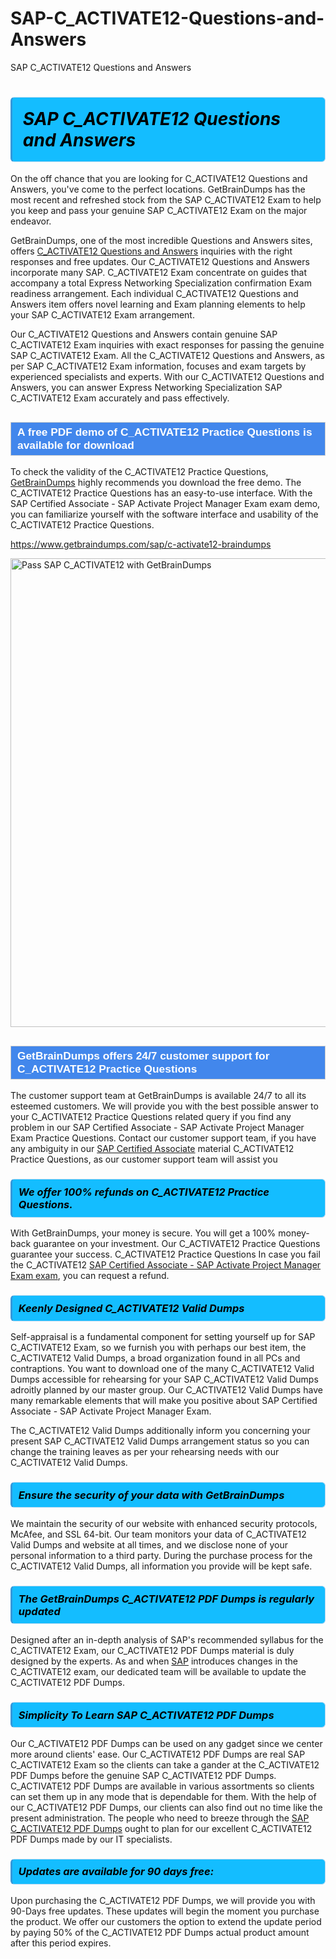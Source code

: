 # SAP-C_ACTIVATE12-Questions-and-Answers
SAP C_ACTIVATE12 Questions and Answers
<h1><strong><span style="display: block; color: #000000; background: #14BDFF; border: 0.5px solid #AED6F1; border-left: 3px solid #3498DB; padding: .6em; border-radius: 6px;">                     <em>SAP C_ACTIVATE12 <span class="exam_variation">Questions and Answers</span> </em>                </span></strong>            </h1>                        <p>On the off chance that you are looking for C_ACTIVATE12 <span class="exam_variation">Questions and Answers</span>, you've come to the perfect locations.             GetBrainDumps has the most recent and refreshed stock from the SAP C_ACTIVATE12 Exam to help you keep and pass your genuine SAP C_ACTIVATE12 Exam on the major endeavor.</p>                        <p>GetBrainDumps, one of the most incredible <span class="exam_variation">Questions and Answers</span> sites, offers <a href="https://www.getbraindumps.com/sap/c-activate12-braindumps">C_ACTIVATE12 <span class="exam_variation">Questions and Answers</span></a> inquiries with the right responses and free updates. Our C_ACTIVATE12 <span class="exam_variation">Questions and Answers</span> incorporate             many SAP. C_ACTIVATE12 Exam concentrate on guides that accompany a total Express Networking Specialization confirmation Exam readiness arrangement. Each individual             C_ACTIVATE12 <span class="exam_variation">Questions and Answers</span> item offers novel learning and Exam planning elements to help your SAP C_ACTIVATE12 Exam arrangement.</p>                        <p>Our C_ACTIVATE12 <span class="exam_variation">Questions and Answers</span> contain genuine SAP C_ACTIVATE12 Exam inquiries with exact responses for passing the genuine SAP C_ACTIVATE12 Exam. All the C_ACTIVATE12 <span class="exam_variation">Questions and Answers</span>,             as per SAP C_ACTIVATE12 Exam information, focuses and exam targets by experienced specialists and experts. With our C_ACTIVATE12 <span class="exam_variation">Questions and Answers</span>, you can answer             Express Networking Specialization SAP C_ACTIVATE12 Exam accurately and pass effectively.</p>                        <h2 style="background: #4287ec; border: 1px solid #cccccc; padding: 5px 10px;">                <span style="color: #ffffff;">                    <span style="font-size: 11pt;">                        <span style="line-height: normal;">                            <span style="font-family: Calibri,sans-serif;">                                <strong>                                    <span style="font-size: 13.0pt;">A free PDF demo of C_ACTIVATE12 <span class="exam_variation2">Practice Questions</span> is available for download</span>                                </strong>                            </span>                        </span>                    </span>                </span>            </h2>                        <p>To check the validity of the C_ACTIVATE12 <span class="exam_variation2">Practice Questions</span>, <a href="https://www.getbraindumps.com/">GetBrainDumps</a> highly recommends you download the free demo. The C_ACTIVATE12 <span class="exam_variation2">Practice Questions</span> has an easy-to-use interface.             With the SAP Certified Associate - SAP Activate Project Manager Exam exam demo, you can familiarize yourself with the software interface and usability of the C_ACTIVATE12 <span class="exam_variation2">Practice Questions</span>.</p>                        <p><a href="https://www.getbraindumps.com/sap/c-activate12-braindumps">https://www.getbraindumps.com/sap/c-activate12-braindumps</a></p>                        <p><a href="https://www.getbraindumps.com/"><img src="https://www.getbraindumps.com/images/get-updated-exam-questions-with-discount-getbraindumps.jpg" class="postImage" alt="Pass SAP C_ACTIVATE12 with GetBrainDumps" width="750"></a></p>                            <h2 style="background: #4287ec; border: 1px solid #cccccc; padding: 5px 10px;">                <span style="color: #ffffff;">                    <span style="font-size: 11pt;">                        <span style="line-height: normal;">                            <span style="font-family: Calibri,sans-serif;">                                <strong>                                    <span style="font-size: 13.0pt;">GetBrainDumps offers 24/7 customer support for C_ACTIVATE12 <span class="exam_variation2">Practice Questions</span> </span>                                </strong>                            </span>                        </span>                    </span>                </span>            </h2>                        <p>The customer support team at GetBrainDumps is available 24/7 to all its esteemed customers. We will provide you with the best possible answer to your C_ACTIVATE12 <span class="exam_variation2">Practice Questions</span>            related query if you find any problem in our SAP Certified Associate - SAP Activate Project Manager Exam <span class="exam_variation2">Practice Questions</span>. Contact our customer support team, if you have any ambiguity in             our <a href="https://www.getbraindumps.com/sap/sap-certified-associate-braindumps.html">SAP Certified Associate</a> material C_ACTIVATE12 <span class="exam_variation2">Practice Questions</span>, as our customer support team will assist you</p>                        <h3>                <strong>                    <span style="display: block; color: #000000; background: #14BDFF; border: 0.5px solid #AED6F1; border-left: 3px solid #3498DB; padding: .6em; border-radius: 6px;">                        <em>We offer 100% refunds on C_ACTIVATE12 <span class="exam_variation2">Practice Questions</span>.</em>                    </span>                </strong>            </h3>                        <p>With GetBrainDumps, your money is secure. You will get a 100% money-back guarantee on your investment. Our C_ACTIVATE12 <span class="exam_variation2">Practice Questions</span> guarantee your success.             C_ACTIVATE12 <span class="exam_variation2">Practice Questions</span> In case you fail the C_ACTIVATE12 <a href="https://www.getbraindumps.com/sap/c-activate12-braindumps">SAP Certified Associate - SAP Activate Project Manager Exam exam</a>, you can request a refund.</p>                        <h3>                <strong>                    <span style="display: block; color: #000000; background: #14BDFF; border: 0.5px solid #AED6F1; border-left: 3px solid #3498DB; padding: .6em; border-radius: 6px;">                        <em>Keenly Designed C_ACTIVATE12 <span class="exam_variation3">Valid Dumps</span></em>                    </span>                </strong>            </h3>                        <p>Self-appraisal is a fundamental component for setting yourself up for SAP C_ACTIVATE12 Exam, so we furnish you with perhaps our best item, the C_ACTIVATE12 <span class="exam_variation3">Valid Dumps</span>,             a broad organization found in all PCs and contraptions. You want to download one of the many C_ACTIVATE12 <span class="exam_variation3">Valid Dumps</span> accessible for rehearsing for your             SAP C_ACTIVATE12 <span class="exam_variation3">Valid Dumps</span> adroitly planned by our master group. Our C_ACTIVATE12 <span class="exam_variation3">Valid Dumps</span> have many remarkable elements that will make you             positive about SAP Certified Associate - SAP Activate Project Manager Exam.</p>                        <p>The C_ACTIVATE12 <span class="exam_variation3">Valid Dumps</span> additionally inform you concerning your present SAP C_ACTIVATE12 <span class="exam_variation3">Valid Dumps</span> arrangement status so you can change the training             leaves as per your rehearsing needs with our C_ACTIVATE12 <span class="exam_variation3">Valid Dumps</span>.</p>                        <h3>                <strong>                    <span style="display: block; color: #000000; background: #14BDFF; border: 0.5px solid #AED6F1; border-left: 3px solid #3498DB; padding: .6em; border-radius: 6px;">                        <em>Ensure the security of your data with GetBrainDumps </em>                    </span>                </strong>            </h3>                        <p>We maintain the security of our website with enhanced security protocols, McAfee, and SSL 64-bit. Our team monitors your data of C_ACTIVATE12 <span class="exam_variation3">Valid Dumps</span> and website at all times,             and we disclose none of your personal information to a third party. During the purchase process for the C_ACTIVATE12 <span class="exam_variation3">Valid Dumps</span>, all information you provide will be kept safe.</p>                        <h3>                <strong>                    <span style="display: block; color: #000000; background: #14BDFF; border: 0.5px solid #AED6F1; border-left: 3px solid #3498DB; padding: .6em; border-radius: 6px;">                        <em>The GetBrainDumps C_ACTIVATE12 <span class="exam_variation4">PDF Dumps</span> is regularly updated </em>                    </span>                </strong>            </h3>                        <p>Designed after an in-depth analysis of SAP's recommended syllabus for the C_ACTIVATE12 Exam, our C_ACTIVATE12 <span class="exam_variation4">PDF Dumps</span> material is duly designed by the experts.             As and when <a href="https://www.getbraindumps.com/sap-braindumps.html">SAP</a> introduces changes in the C_ACTIVATE12 exam, our dedicated team will be available to update the C_ACTIVATE12 <span class="exam_variation4">PDF Dumps</span>.</p>                        <h3>                <strong>                    <span style="display: block; color: #000000; background: #14BDFF; border: 0.5px solid #AED6F1; border-left: 3px solid #3498DB; padding: .6em; border-radius: 6px;">                        <em>Simplicity To Learn SAP C_ACTIVATE12 <span class="exam_variation4">PDF Dumps</span></em>                    </span>                </strong>            </h3>                        <p>Our C_ACTIVATE12 <span class="exam_variation4">PDF Dumps</span> can be used on any gadget since we center more around clients' ease. Our C_ACTIVATE12 <span class="exam_variation4">PDF Dumps</span> are real SAP C_ACTIVATE12 Exam             so the clients can take a gander at the C_ACTIVATE12 <span class="exam_variation4">PDF Dumps</span> before the genuine SAP C_ACTIVATE12 <span class="exam_variation4">PDF Dumps</span>. C_ACTIVATE12 <span class="exam_variation4">PDF Dumps</span> are available in various assortments             so clients can set them up in any mode that is dependable for them. With the help of our C_ACTIVATE12 <span class="exam_variation4">PDF Dumps</span>, our clients can also find out no time like the present administration.             The people who need to breeze through the <a href="https://www.getbraindumps.com/sap/c-activate12-braindumps">SAP C_ACTIVATE12 <span class="exam_variation4">PDF Dumps</span></a> ought to plan for our excellent C_ACTIVATE12 <span class="exam_variation4">PDF Dumps</span> made by our IT specialists.</p>                        <h3>                <strong>                    <span style="display: block; color: #000000; background: #14BDFF; border: 0.5px solid #AED6F1; border-left: 3px solid #3498DB; padding: .6em; border-radius: 6px;">                        <em>Updates are available for 90 days free:</em>                    </span>                </strong>            </h3>                        <p>Upon purchasing the C_ACTIVATE12 <span class="exam_variation4">PDF Dumps</span>, we will provide you with 90-Days free updates. These updates will begin the moment you purchase the product.             We offer our customers the option to extend the update period by paying 50% of the C_ACTIVATE12 <span class="exam_variation4">PDF Dumps</span> actual product amount after this period expires.</p>                    
